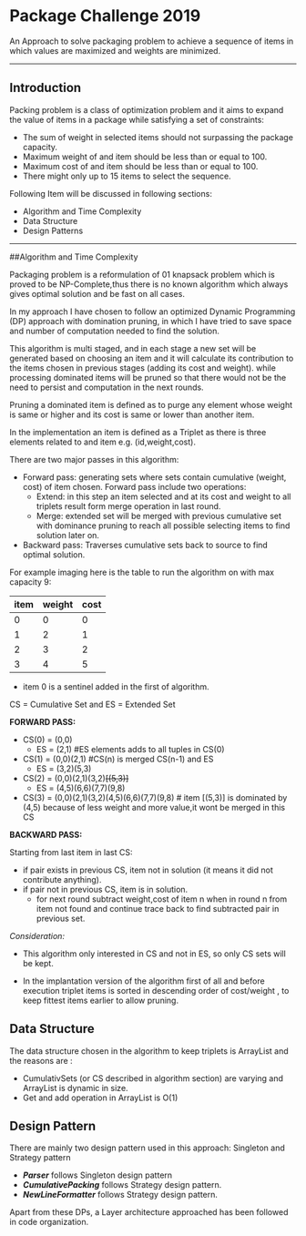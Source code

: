 # Package Challenge 2019

An Approach to solve packaging problem to achieve a sequence of items in which values are maximized and weights are minimized.

---

## Introduction
Packing problem is a class of optimization problem and it aims to expand the value of items in a package 
while satisfying a set of constraints:
 
- The sum of weight in selected items should not surpassing the package capacity.
- Maximum weight of and item should be less than or equal to 100.
- Maximum cost of and item should be less than or equal to 100.
- There might only up to 15 items to select the sequence.

Following Item will be discussed in following sections:

- Algorithm and Time Complexity
- Data Structure
- Design Patterns


---
##Algorithm and Time Complexity

Packaging problem is a reformulation of 01 knapsack problem which is proved to be NP-Complete,thus there is no
known algorithm which always gives optimal solution and be fast on all cases.

In my approach I have chosen to follow an optimized Dynamic Programming (DP) approach with domination pruning, in which
I have tried to save space and number of computation needed to find the solution.

This algorithm is multi staged, and in each stage a new set will be generated based on choosing an item and it will calculate
its contribution to the items chosen in previous stages (adding its cost and weight). while processing dominated items will be 
pruned so that there would not be the need to persist and computation in the next rounds.

Pruning a dominated item is defined as to purge any element whose weight is same or higher and its cost is same or lower than another item.

In the implementation an item is defined as a Triplet as there is three elements related to and item e.g. (id,weight,cost).

There are two major passes in this algorithm:
- Forward pass: generating sets where sets contain cumulative (weight, cost) of item chosen. Forward pass include two operations:
    * Extend: in this step an item selected and at its cost and weight to all triplets result form merge operation in last round.
    * Merge: extended set will be merged with previous cumulative set with dominance pruning to reach all possible selecting items to find solution later on.
- Backward pass: Traverses cumulative sets back to source to find optimal solution.

For example imaging here is the table to run the algorithm on with max capacity 9:

| item | weight | cost |
|------|--------|------|
|  0   |   0    |   0  |
|  1   |   2    |   1  |
|  2   |   3    |   2  |
|  3   |   4    |   5  |

* item 0 is a sentinel added in the first of algorithm.

CS = Cumulative Set and ES = Extended Set

**FORWARD PASS:**

- CS(0) = (0,0)
    * ES = (2,1)                      #ES elements adds to all tuples in CS(0)
- CS(1) = (0,0)(2,1)                  #CS(n) is merged CS(n-1) and ES
    * ES = (3,2)(5,3)
- CS(2) = (0,0)(2,1)(3,2)~~[(5,3)]~~
    * ES = (4,5)(6,6)(7,7)(9,8)
- CS(3) = (0,0)(2,1)(3,2)(4,5)(6,6)(7,7)(9,8)  # item [(5,3)] is dominated by (4,5) because of less weight and more value,it wont be merged in this CS

**BACKWARD PASS:**

Starting from last item in last CS:
- if pair exists in previous CS, item not in solution (it means it did not contribute anything).
- if pair not in previous CS, item is in solution.
    * for next round subtract weight,cost of item n when in round n from item not found and continue trace back to find subtracted pair in previous set.
    
_Consideration:_

* This algorithm only interested in CS and not in ES, so only CS sets will be kept.

* In the implantation version of the algorithm first of all and before execution triplet items is sorted in descending order of cost/weight
, to keep fittest items earlier to allow pruning.


## Data Structure
The data structure chosen in the algorithm to keep triplets is ArrayList and the reasons are :
 * CumulativSets (or CS described in algorithm section) are varying and ArrayList is dynamic in size.
 * Get and add operation in ArrayList is O(1)
 
## Design Pattern

 There are mainly two design pattern used in this approach: Singleton and Strategy pattern
 * _**Parser**_ follows Singleton design pattern
 * _**CumulativePacking**_ follows Strategy design pattern.
 * _**NewLineFormatter**_ follows Strategy design pattern.

Apart from these DPs, a Layer architecture approached has been followed in code organization.

  